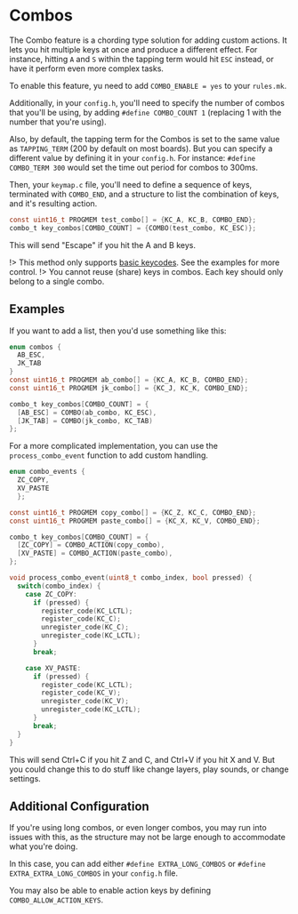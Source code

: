 # Combos

The Combo feature is a chording type solution for adding custom actions.  It lets you hit multiple keys at once and produce a different effect.  For instance, hitting `A` and `S` within the tapping term would hit `ESC` instead, or have it perform even more complex tasks.

To enable this feature, yu need to add `COMBO_ENABLE = yes` to your `rules.mk`.

Additionally, in your `config.h`, you'll need to specify the number of combos that you'll be using, by adding `#define COMBO_COUNT 1` (replacing 1 with the number that you're using).
<!-- At this time, this is necessary -->

Also, by default, the tapping term for the Combos is set to the same value as `TAPPING_TERM` (200 by default on most boards). But you can specify a different value by defining it in your `config.h`.  For instance: `#define COMBO_TERM 300` would set the time out period for combos to 300ms.

Then, your `keymap.c` file, you'll need to define a sequence of keys, terminated with `COMBO_END`, and a structure to list the combination of keys, and it's resulting action.

```c
const uint16_t PROGMEM test_combo[] = {KC_A, KC_B, COMBO_END};
combo_t key_combos[COMBO_COUNT] = {COMBO(test_combo, KC_ESC)};
```

This will send "Escape" if you hit the A and B keys.

!> This method only supports [basic keycodes](keycodes_basic.md). See the examples for more control.
!> You cannot reuse (share) keys in combos. Each key should only belong to a single combo.  

## Examples

If you want to add a list, then you'd use something like this:

```c
enum combos {
  AB_ESC,
  JK_TAB
}
const uint16_t PROGMEM ab_combo[] = {KC_A, KC_B, COMBO_END};
const uint16_t PROGMEM jk_combo[] = {KC_J, KC_K, COMBO_END};

combo_t key_combos[COMBO_COUNT] = {
  [AB_ESC] = COMBO(ab_combo, KC_ESC),
  [JK_TAB] = COMBO(jk_combo, KC_TAB)
};
```

For a more complicated implementation, you can use the `process_combo_event` function to add custom handling.

```c
enum combo_events {
  ZC_COPY,
  XV_PASTE
  };

const uint16_t PROGMEM copy_combo[] = {KC_Z, KC_C, COMBO_END};
const uint16_t PROGMEM paste_combo[] = {KC_X, KC_V, COMBO_END};

combo_t key_combos[COMBO_COUNT] = {
  [ZC_COPY] = COMBO_ACTION(copy_combo),
  [XV_PASTE] = COMBO_ACTION(paste_combo),
};

void process_combo_event(uint8_t combo_index, bool pressed) {
  switch(combo_index) {
    case ZC_COPY:
      if (pressed) {
        register_code(KC_LCTL);
        register_code(KC_C);
        unregister_code(KC_C);
        unregister_code(KC_LCTL);
      }
      break;

    case XV_PASTE:
      if (pressed) {
        register_code(KC_LCTL);
        register_code(KC_V);
        unregister_code(KC_V);
        unregister_code(KC_LCTL);
      }
      break;
  }
}
```

This will send Ctrl+C if you hit Z and C, and Ctrl+V if you hit X and V.  But you could change this to do stuff like change layers, play sounds, or change settings.

## Additional Configuration

If you're using long combos, or even longer combos, you may run into issues with this, as the structure may not be large enough to accommodate what you're doing.

In this case, you can add either `#define EXTRA_LONG_COMBOS` or `#define EXTRA_EXTRA_LONG_COMBOS` in your `config.h` file.

You may also be able to enable action keys by defining `COMBO_ALLOW_ACTION_KEYS`.
